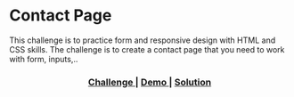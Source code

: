 # Contact Page

This challenge is to practice form and responsive design with HTML and CSS skills. The challenge is to create a contact page that you need to work with form, inputs,..

<div align="center">
  <h3>
    <a href="https://devchallenges.io/challenge/31">
      Challenge
    </a>
    <span> | </span>
    <a href="https://aguirre-ivan.github.io/responsive-web-developer/contact-page/">
      Demo
    </a>
    <span> | </span>
    <a href="https://devchallenges.io/editor/solution/4598">
      Solution
    </a>
  </h3>
</div>